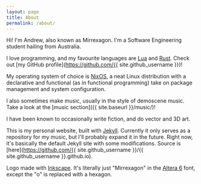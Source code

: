 ```yaml
---
layout: page
title: About
permalink: /about/
---
```


Hi! I'm Andrew, also known as Mirrexagon. I'm a Software Engineering student hailing from Australia.

I love programming, and my favourite languages are [Lua](https://www.lua.org/) and [Rust](https://www.rust-lang.org/). Check out [my GitHub profile](https://github.com/{{ site.github_username }})!

My operating system of choice is [NixOS](https://nixos.org/), a neat Linux distribution with a declarative and functional (as in functional programming) take on package management and system configuration.

I also sometimes make music, usually in the style of demoscene music. Take a look at the [music section]({{ site.baseurl }}/music/)!

I have been known to occasionally write fiction, and do vector and 3D art.

This is my personal website, built with [Jekyll](https://jekyllrb.com/). Currently it only serves as a repository for my music, but I'll probably expand it in the future. Right now, it's basically the default Jekyll site with some modifications. Source is [here](https://github.com/{{ site.github_username }}/{{ site.github_username }}.github.io).

Logo made with [Inkscape](https://inkscape.org/). It's literally just "Mirrexagon" in the [Altera 6](http://www.dafont.com/altera2.font) font, except the "o" is replaced with a hexagon.
